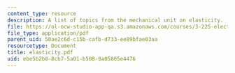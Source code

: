 ```yaml
---
content_type: resource
description: A list of topics from the mechanical unit on elasticity.
file: https://ol-ocw-studio-app-qa.s3.amazonaws.com/courses/3-225-electronic-and-mechanical-properties-of-materials-fall-2007/ebe5b2b88cb75a01b5088a05865e4476_elasticity.pdf
file_type: application/pdf
parent_uid: 50ae2c6d-c15b-cafb-d733-ee89bfae03aa
resourcetype: Document
title: elasticity.pdf
uid: ebe5b2b8-8cb7-5a01-b508-8a05865e4476
---
```

